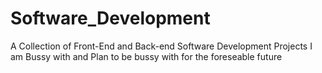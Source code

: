 # Software_Development
 A Collection of Front-End and Back-end Software Development Projects I am Bussy with and Plan to be bussy with for the foreseable future
